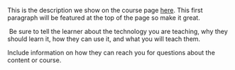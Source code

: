 This is the description we show on the course page [here](https://lab.github.com/Z3N-Cash/git-with-tha-program). This first paragraph will be featured at the top of the page so make it great.
​

​
Be sure to tell the learner about the technology you are teaching, why they should learn it, how they can use it, and what you will teach them.
​


Include information on how they can reach you for questions about the content or course. 